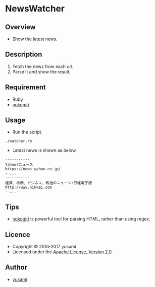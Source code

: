 # NewsWatcher

## Overview

* Show the latest news.


## Description

1. Fetch the news from each url.
2. Parse it and show the result.

## Requirement

* Ruby
* [nokogiri](http://www.nokogiri.org)

## Usage

* Run the script.

~~~
./watcher.rb
~~~

* Latest news is shown as below.

~~~
-----------
Yahoo!ニュース
https://news.yahoo.co.jp/
- ...
-----------
経済、株価、ビジネス、政治のニュース:日経電子版
http://www.nikkei.com
- ...
~~~

## Tips

* [nokogiri](http://www.nokogiri.org) is powerful tool for parsing HTML, rather than using regex.

## Licence

* Copyright &copy; 2016-2017 yusami
* Licensed under the [Apache License, Version 2.0][Apache]

[Apache]: http://www.apache.org/licenses/LICENSE-2.0


## Author

* [yusami](https://github.com/yusami)
